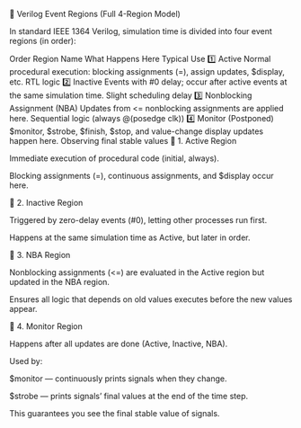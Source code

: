 🧠 Verilog Event Regions (Full 4-Region Model)

In standard IEEE 1364 Verilog, simulation time is divided into four event regions (in order):

Order	Region Name	What Happens Here	Typical Use
1️⃣	Active	Normal procedural execution: blocking assignments (=), assign updates, $display, etc.	RTL logic
2️⃣	Inactive	Events with #0 delay; occur after active events at the same simulation time.	Slight scheduling delay
3️⃣	Nonblocking Assignment (NBA)	Updates from <= nonblocking assignments are applied here.	Sequential logic (always @(posedge clk))
4️⃣	Monitor (Postponed)	$monitor, $strobe, $finish, $stop, and value-change display updates happen here.	Observing final stable values
🔹 1. Active Region

Immediate execution of procedural code (initial, always).

Blocking assignments (=), continuous assignments, and $display occur here.

🔹 2. Inactive Region

Triggered by zero-delay events (#0), letting other processes run first.

Happens at the same simulation time as Active, but later in order.

🔹 3. NBA Region

Nonblocking assignments (<=) are evaluated in the Active region but updated in the NBA region.

Ensures all logic that depends on old values executes before the new values appear.

🔹 4. Monitor Region

Happens after all updates are done (Active, Inactive, NBA).

Used by:

$monitor — continuously prints signals when they change.

$strobe — prints signals’ final values at the end of the time step.

This guarantees you see the final stable value of signals.
